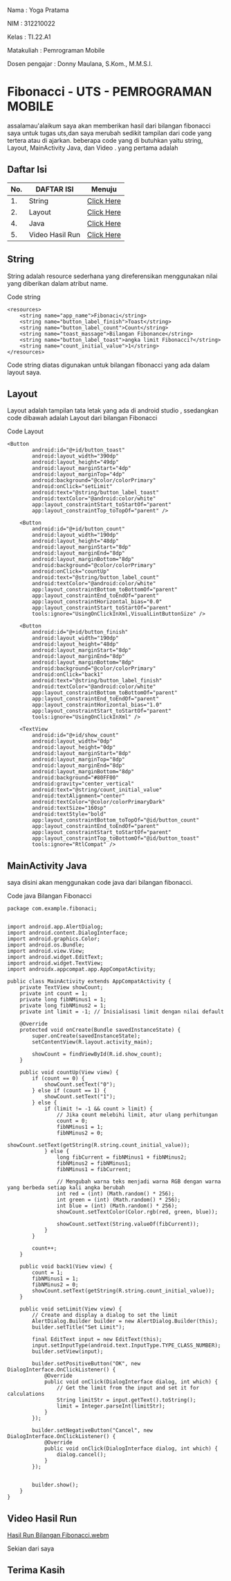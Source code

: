 Nama : Yoga Pratama

NIM  : 312210022

Kelas : TI.22.A1

Matakuliah : Pemrograman Mobile

Dosen pengajar : Donny Maulana, S.Kom., M.M.S.I.


# Fibonacci - UTS - PEMROGRAMAN MOBILE

assalamau'alaikum saya akan memberikan hasil dari bilangan fibonacci saya untuk tugas uts,dan saya merubah sedikit tampilan dari code yang tertera atau di ajarkan.
beberapa code yang di butuhkan yaitu string, Layout, MainActivity Java, dan Video  .
yang pertama adalah

## Daftar Isi
| No.| DAFTAR ISI       | Menuju                                 |
|----|------------      |----------------------------------------|
| 1. | String           | [Click Here   ](#string)               |
| 2. | Layout           | [Click Here   ](#layout)               |
| 4. | Java             | [Click Here   ](#mainactivity-java)    |
| 5. | Video Hasil Run  | [Click Here   ](#video-hasil-run)      |


## String 

String adalah resource sederhana yang direferensikan menggunakan nilai yang diberikan dalam atribut name.

Code string 
````
<resources>
    <string name="app_name">Fibonaci</string>
    <string name="button_label_finish">Toast</string>
    <string name="button_label_count">Count</string>
    <string name="toast_massage">Bilangan Fibonance</string>
    <string name="button_label_toast">angka limit Fibonacci?</string>
    <string name="count_initial_value">1</string>
</resources>
````
Code string diatas digunakan untuk bilangan fibonacci yang ada dalam layout saya.

## Layout

Layout adalah tampilan tata letak yang ada di android studio , ssedangkan code dibawah adalah Layout dari bilangan Fibonacci 

Code Layout
````
<Button
        android:id="@+id/button_toast"
        android:layout_width="390dp"
        android:layout_height="49dp"
        android:layout_marginStart="4dp"
        android:layout_marginTop="4dp"
        android:background="@color/colorPrimary"
        android:onClick="setLimit"
        android:text="@string/button_label_toast"
        android:textColor="@android:color/white"
        app:layout_constraintStart_toStartOf="parent"
        app:layout_constraintTop_toTopOf="parent" />

    <Button
        android:id="@+id/button_count"
        android:layout_width="190dp"
        android:layout_height="48dp"
        android:layout_marginStart="8dp"
        android:layout_marginEnd="8dp"
        android:layout_marginBottom="8dp"
        android:background="@color/colorPrimary"
        android:onClick="countUp"
        android:text="@string/button_label_count"
        android:textColor="@android:color/white"
        app:layout_constraintBottom_toBottomOf="parent"
        app:layout_constraintEnd_toEndOf="parent"
        app:layout_constraintHorizontal_bias="0.0"
        app:layout_constraintStart_toStartOf="parent"
        tools:ignore="UsingOnClickInXml,VisualLintButtonSize" />

    <Button
        android:id="@+id/button_finish"
        android:layout_width="190dp"
        android:layout_height="48dp"
        android:layout_marginStart="8dp"
        android:layout_marginEnd="8dp"
        android:layout_marginBottom="8dp"
        android:background="@color/colorPrimary"
        android:onClick="back1"
        android:text="@string/button_label_finish"
        android:textColor="@android:color/white"
        app:layout_constraintBottom_toBottomOf="parent"
        app:layout_constraintEnd_toEndOf="parent"
        app:layout_constraintHorizontal_bias="1.0"
        app:layout_constraintStart_toStartOf="parent"
        tools:ignore="UsingOnClickInXml" />

    <TextView
        android:id="@+id/show_count"
        android:layout_width="0dp"
        android:layout_height="0dp"
        android:layout_marginStart="8dp"
        android:layout_marginTop="8dp"
        android:layout_marginEnd="8dp"
        android:layout_marginBottom="8dp"
        android:background="#80FF00"
        android:gravity="center_vertical"
        android:text="@string/count_initial_value"
        android:textAlignment="center"
        android:textColor="@color/colorPrimaryDark"
        android:textSize="160sp"
        android:textStyle="bold"
        app:layout_constraintBottom_toTopOf="@id/button_count"
        app:layout_constraintEnd_toEndOf="parent"
        app:layout_constraintStart_toStartOf="parent"
        app:layout_constraintTop_toBottomOf="@id/button_toast"
        tools:ignore="RtlCompat" />
````

## MainActivity Java

saya disini akan menggunakan code java dari bilangan fibonacci.

Code java Bilangan Fibonacci  

````
package com.example.fibonaci;


import android.app.AlertDialog;
import android.content.DialogInterface;
import android.graphics.Color;
import android.os.Bundle;
import android.view.View;
import android.widget.EditText;
import android.widget.TextView;
import androidx.appcompat.app.AppCompatActivity;

public class MainActivity extends AppCompatActivity {
    private TextView showCount;
    private int count = 1;
    private long fibNMinus1 = 1;
    private long fibNMinus2 = 1;
    private int limit = -1; // Inisialisasi limit dengan nilai default

    @Override
    protected void onCreate(Bundle savedInstanceState) {
        super.onCreate(savedInstanceState);
        setContentView(R.layout.activity_main);

        showCount = findViewById(R.id.show_count);
    }

    public void countUp(View view) {
        if (count == 0) {
            showCount.setText("0");
        } else if (count == 1) {
            showCount.setText("1");
        } else {
            if (limit != -1 && count > limit) {
                // Jika count melebihi limit, atur ulang perhitungan
                count = 0;
                fibNMinus1 = 1;
                fibNMinus2 = 0;
                showCount.setText(getString(R.string.count_initial_value));
            } else {
                long fibCurrent = fibNMinus1 + fibNMinus2;
                fibNMinus2 = fibNMinus1;
                fibNMinus1 = fibCurrent;

                // Mengubah warna teks menjadi warna RGB dengan warna yang berbeda setiap kali angka berubah
                int red = (int) (Math.random() * 256);
                int green = (int) (Math.random() * 256);
                int blue = (int) (Math.random() * 256);
                showCount.setTextColor(Color.rgb(red, green, blue));

                showCount.setText(String.valueOf(fibCurrent));
            }
        }

        count++;
    }

    public void back1(View view) {
        count = 1;
        fibNMinus1 = 1;
        fibNMinus2 = 0;
        showCount.setText(getString(R.string.count_initial_value));
    }

    public void setLimit(View view) {
        // Create and display a dialog to set the limit
        AlertDialog.Builder builder = new AlertDialog.Builder(this);
        builder.setTitle("Set Limit");

        final EditText input = new EditText(this);
        input.setInputType(android.text.InputType.TYPE_CLASS_NUMBER);
        builder.setView(input);

        builder.setPositiveButton("OK", new DialogInterface.OnClickListener() {
            @Override
            public void onClick(DialogInterface dialog, int which) {
                // Get the limit from the input and set it for calculations
                String limitStr = input.getText().toString();
                limit = Integer.parseInt(limitStr);
            }
        });

        builder.setNegativeButton("Cancel", new DialogInterface.OnClickListener() {
            @Override
            public void onClick(DialogInterface dialog, int which) {
                dialog.cancel();
            }
        });


        builder.show();
    }
}
````

## Video Hasil Run

[Hasil Run Bilangan Fibonacci.webm](https://github.com/yogafrtm25/Fibonacci/assets/115678171/fd28a67f-3470-45a1-be2c-13f3a97108e4)


Sekian dari saya 
## Terima Kasih  


